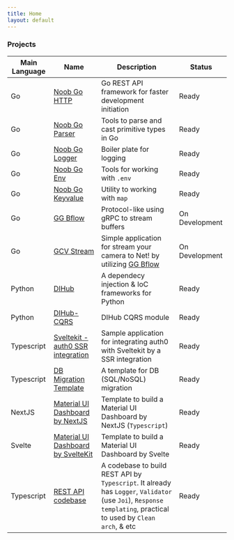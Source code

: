 ```yaml
---
title: Home
layout: default
---
```


### Projects

| Main Language | Name | Description | Status |
| -- | -------- | -------------- | --- |
| Go | [Noob Go HTTP](https://github.com/alfarih31/nb-go-http) | Go REST API framework for faster development initiation | Ready |
| Go | [Noob Go Parser](https://github.com/alfarih31/nb-go-parser) | Tools to parse and cast primitive types in Go | Ready |
| Go | [Noob Go Logger](https://github.com/alfarih31/nb-go-logger) | Boiler plate for logging | Ready |
| Go | [Noob Go Env](https://github.com/alfarih31/nb-go-env) | Tools for working with `.env` | Ready |
| Go | [Noob Go Keyvalue](https://github.com/alfarih31/nb-go-keyvalue) | Utility to working with `map` | Ready |
| Go | [GG Bflow](https://github.com/alfarih31/gg-bflow) | Protocol-like using gRPC to stream buffers | On Development |
| Go | [GCV Stream](https://github.com/alfarih31/gcv-stream) | Simple application for stream your camera to Net! by utilizing [GG Bflow](https://github.com/alfarih31/gg-bflow) | On Development |
| Python | [DIHub](https://github.com/alfarih31/dihub) | A dependecy injection & IoC frameworks for Python | Ready
| Python | [DIHub-CQRS](https://github.com/alfarih31/dihub-cqrs) | DIHub CQRS module | Ready
| Typescript | [Sveltekit - auth0 SSR integration](https://github.com/alfarih31/sveltekit-auth0-ssr-integration) | Sample application for integrating auth0 with Sveltekit by a SSR integration  | Ready |
| Typescript | [DB Migration Template](https://github.com/alfarih31/db-migration-tmplt) | A template for DB (SQL/NoSQL) migration | Ready |
| NextJS | [Material UI Dashboard by NextJS](https://gitlab.com/Noob-Tech/codebase/material-ui-dashboard-nextts) | Template to build a Material UI Dashboard by NextJS (`Typescript`) | Ready
| Svelte | [Material UI Dashboard by SvelteKit ](https://gitlab.com/Noob-Tech/codebase/material-dashboard-sveltekit) | Template to build a Material UI Dashboard by Svelte | Ready
| Typescript | [REST API codebase](https://gitlab.com/Noob-Tech/codebase/backend-ts) | A codebase to build REST API by `Typescript`. It already has `Logger`, `Validator` (use `Joi`), `Response templating`, practical to used by `Clean arch`, & etc  | Ready